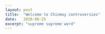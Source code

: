 ```yaml
---
layout: post
title:  "Welcome to Chinmoy controversies"
date:   2020-06-25
excerpt: "supreme supreme word"
---
```

